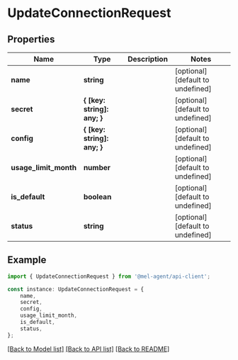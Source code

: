 # UpdateConnectionRequest


## Properties

Name | Type | Description | Notes
------------ | ------------- | ------------- | -------------
**name** | **string** |  | [optional] [default to undefined]
**secret** | **{ [key: string]: any; }** |  | [optional] [default to undefined]
**config** | **{ [key: string]: any; }** |  | [optional] [default to undefined]
**usage_limit_month** | **number** |  | [optional] [default to undefined]
**is_default** | **boolean** |  | [optional] [default to undefined]
**status** | **string** |  | [optional] [default to undefined]

## Example

```typescript
import { UpdateConnectionRequest } from '@mel-agent/api-client';

const instance: UpdateConnectionRequest = {
    name,
    secret,
    config,
    usage_limit_month,
    is_default,
    status,
};
```

[[Back to Model list]](../README.md#documentation-for-models) [[Back to API list]](../README.md#documentation-for-api-endpoints) [[Back to README]](../README.md)
